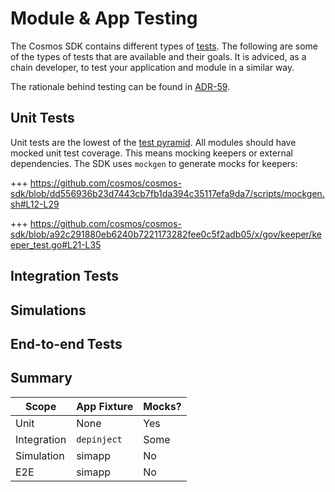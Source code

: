 <!--
order: 15
-->

# Module & App Testing

The Cosmos SDK contains different types of [tests](https://martinfowler.com/articles/practical-test-pyramid.html). The following are some of the types of tests that are available and their goals.
It is adviced, as a chain developer, to test your application and module in a similar way.

The rationale behind testing can be found in [ADR-59](https://docs.cosmos.network/main/architecture/adr-059-test-scopes.html).

## Unit Tests

Unit tests are the lowest of the [test pyramid](https://martinfowler.com/articles/practical-test-pyramid.html).
All modules should have mocked unit test coverage. This means mocking keepers or external dependencies.
The SDK uses `mockgen` to generate mocks for keepers:

+++ https://github.com/cosmos/cosmos-sdk/blob/dd556936b23d7443cb7fb1da394c35117efa9da7/scripts/mockgen.sh#L12-L29

+++ https://github.com/cosmos/cosmos-sdk/blob/a92c291880eb6240b7221173282fee0c5f2adb05/x/gov/keeper/keeper_test.go#L21-L35

## Integration Tests

## Simulations

## End-to-end Tests

## Summary

| Scope       | App Fixture | Mocks? |
| ----------- | ----------- | ------ |
| Unit        | None        | Yes    |
| Integration | `depinject` | Some   |
| Simulation  | simapp      | No     |
| E2E         | simapp      | No     |
